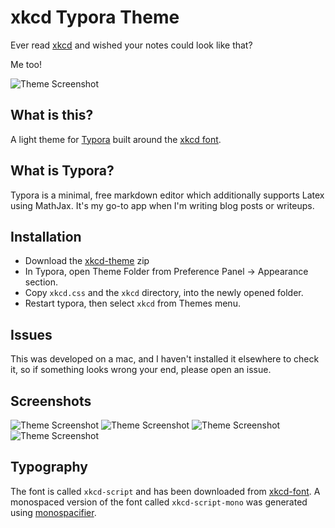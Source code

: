 # xkcd Typora Theme

Ever read [xkcd](https://xkcd.com) and wished your notes could look like that?

Me too!

![Theme Screenshot](https://github.com/jack4818/xkcd-typora/blob/98b357bf5083a8cf2f941823541986b6f917a0de/screenshot.png)

## What is this?

A light theme for [Typora](https://typora.io) built around the [xkcd font](https://github.com/ipython/xkcd-font).

## What is Typora?

Typora is a minimal, free markdown editor which additionally supports Latex using MathJax. It's my go-to app when I'm writing blog posts or writeups.

## Installation 

- Download the [xkcd-theme](https://github.com/jack4818/xkcd-typora/blob/98b357bf5083a8cf2f941823541986b6f917a0de/xkcd-theme.zip) zip
- In Typora, open Theme Folder from Preference Panel → Appearance section.
- Copy `xkcd.css` and the `xkcd` directory, into the newly opened folder.
- Restart typora, then select `xkcd` from Themes menu.

## Issues

This was developed on a mac, and I haven't installed it elsewhere to check it, so if something looks wrong your end, please open an issue.

## Screenshots

![Theme Screenshot](https://github.com/jack4818/xkcd-typora/blob/98b357bf5083a8cf2f941823541986b6f917a0de/screenshot2.png)
![Theme Screenshot](https://github.com/jack4818/xkcd-typora/blob/98b357bf5083a8cf2f941823541986b6f917a0de/screenshot3.png)
![Theme Screenshot](https://github.com/jack4818/xkcd-typora/blob/98b357bf5083a8cf2f941823541986b6f917a0de/screenshot1.png)
![Theme Screenshot](https://github.com/jack4818/xkcd-typora/blob/98b357bf5083a8cf2f941823541986b6f917a0de/screenshot4.png)

## Typography

The font is called `xkcd-script` and has been downloaded from [xkcd-font](https://github.com/ipython/xkcd-font). 
A monospaced version of the font called `xkcd-script-mono` was generated using [monospacifier](https://github.com/cpitclaudel/monospacifier).
